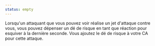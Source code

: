 ```yaml
---
status: empty
---
```

Lorsqu'un attaquant que vous pouvez voir réalise un jet d'attaque contre vous, vous pouvez dépenser un dé de risque en tant que réaction pour esquiver à la dernière seconde. Vous ajoutez le dé de risque à votre CA pour cette attaque.
